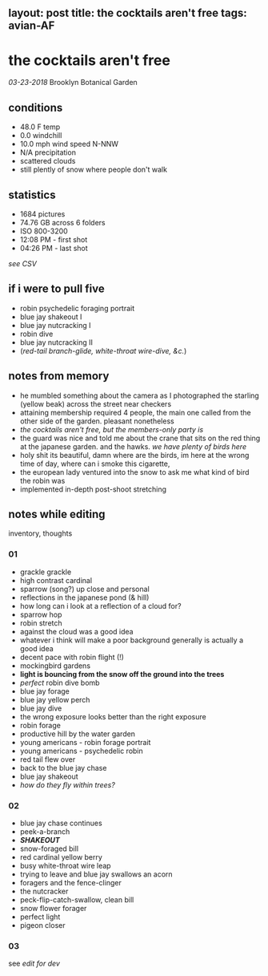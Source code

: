 layout: post
title: the cocktails aren't free
tags: avian-AF
---

# the cocktails aren't free 

_03-23-2018_ Brooklyn Botanical Garden

## conditions

- 48.0 F temp
- 0.0 windchill
- 10.0 mph wind speed N-NNW
- N/A precipitation
- scattered clouds
- still plently of snow where people don't walk

## statistics

- 1684 pictures
- 74.76 GB across 6 folders
- ISO 800-3200
- 12:08 PM - first shot
- 04:26 PM - last shot

_see CSV_

## if i were to pull five

- robin psychedelic foraging portrait
- blue jay shakeout I
- blue jay nutcracking I
- robin dive
- blue jay nutcracking II
- (_red-tail branch-glide, white-throat wire-dive, &c._)

## notes from memory

- he mumbled something about the camera as I photographed the starling (yellow beak) across the street near checkers
- attaining membership required 4 people, the main one called from the other side of the garden. pleasant nonetheless
- _the cocktails aren't free, but the members-only party is_
- the guard was nice and told me about the crane that sits on the red thing at the japanese garden. and the hawks. _we have plenty of birds here_
- holy shit its beautiful, damn where are the birds, im here at the wrong time of day, where can i smoke this cigarette, 
- the european lady ventured into the snow to ask me what kind of bird the robin was
- implemented in-depth post-shoot stretching

## notes while editing

inventory, thoughts

### 01

- grackle grackle
- high contrast cardinal
- sparrow (song?) up close and personal
- reflections in the japanese pond (& hill)
- how long can i look at a reflection of a cloud for?
- sparrow hop
- robin stretch
- against the cloud was a good idea 
- whatever i think will make a poor background generally is actually a good idea
- decent pace with robin flight (!)
- mockingbird gardens
- **light is bouncing from the snow off the ground into the trees**
- *perfect* robin dive bomb
- blue jay forage
- blue jay yellow perch
- blue jay dive
- the wrong exposure looks better than the right exposure
- robin forage
- productive hill by the water garden
- young americans - robin forage portrait
- young americans - psychedelic robin
- red tail flew over
- back to the blue jay chase
- blue jay shakeout
- _how do they fly within trees?_

### 02

- blue jay chase continues
- peek-a-branch
- **_SHAKEOUT_**
- snow-foraged bill
- red cardinal yellow berry
- busy white-throat wire leap
- trying to leave and blue jay swallows an acorn
- foragers and the fence-clinger
- the nutcracker
- peck-flip-catch-swallow, clean bill
- snow flower forager 
- perfect light
- pigeon closer

### 03

see _edit for dev_








